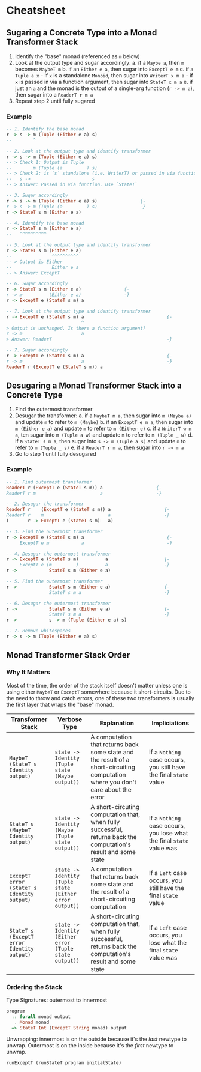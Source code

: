 # Cheatsheet
## Sugaring a Concrete Type into a Monad Transformer Stack

1. Identify the "base" monad (referenced as `m` below)
1. Look at the output type and sugar accordingly:
    a. if a `Maybe a`, then `m` becomes `MaybeT m`
    b. if an `Either e a`, then sugar into `ExceptT e m`
    c. if a `Tuple a x`
        - if `x` is a standalone `Monoid`, then sugar into `WriterT x m a`
        - if `x` is passed in via a function argument, then sugar into `StateT x m a`
    e. if just an `a` and the monad is the output of a single-arg function (`r -> m a`), then sugar into a `ReaderT r m a`
2. Repeat step 2 until fully sugared

### Example

```purescript
-- 1. Identify the base monad
r -> s -> m (Tuple (Either e a) s)
--        ^

-- 2. Look at the output type and identify transformer
r -> s -> m (Tuple (Either e a) s)
-- > Check 1: Output is Tuple
--        m (Tuple (a         ) s)
-- > Check 2: is `s` standalone (i.e. WriterT) or passed in via function (i.e. StateT)?
--   s ->                       s
-- > Answer: Passed in via function. Use `StateT`

-- 3. Sugar accordingly
r -> s -> m (Tuple (Either e a) s)                {-
r -> s -> m (Tuple (a         ) s)                -}
r -> StateT s m (Either e a)

-- 4. Identify the base monad
r -> StateT s m (Either e a)
--   ^^^^^^^^^^

-- 5. Look at the output type and identify transformer
r -> StateT s m (Either e a)
--               ^^^^^^^^^^
-- > Output is Either
--               Either e a
-- > Answer: ExceptT

-- 6. Sugar accordingly
r -> StateT s m (Either e a)                {-
r -> m          (Either e a)                -}
r -> ExceptT e (StateT s m) a

-- 7. Look at the output type and identify transformer
r -> ExceptT e (StateT s m) a                               {-
                            ^
> Output is unchanged. Is there a function argument?
r -> m                      a
> Answer: ReaderT                                           -}

-- 7. Sugar accordingly
r -> ExceptT e (StateT s m) a                               {-
r -> m                      a                               -}
ReaderT r (ExceptT e (StateT s m)) a
```

## Desugaring a Monad Transformer Stack into a Concrete Type

1. Find the outermost transformer
2. Desugar the transformer:
    a. if a `MaybeT m a`, then sugar into `m (Maybe a)` and update `m` to refer to `m (Maybe)`
    b. if an `ExceptT e m a`, then sugar into `m (Either e a)` and update `m` to refer to `m (Either e)`
    c. if a `WriterT w m a`, ten sugar into `m (Tuple a w)` and update `m` to refer to `m (Tuple _ w)`
    d. if a `StateT s m a`, then sugar into `s -> m (Tuple a s)` and update `m` to refer to `m (Tuple _ s)`
    e. if a `ReaderT r m a`, then sugar into `r -> m a`
3. Go to step 1 until fully desugared

### Example

```purescript
-- 1. Find outermost transformer
ReaderT r (ExceptT e (StateT s m)) a                    {-
ReaderT r m                        a                    -}

-- 2. Desugar the transformer
ReaderT r    (ExceptT e (StateT s m)) a                    {-
ReaderT r    m                        a                    -}
(       r -> ExceptT e (StateT s m)   a)

-- 3. Find the outermost transformer
r -> ExceptT e (StateT s m) a                               {-
     ExceptT e m            a                               -}

-- 4. Desugar the outermost transformer
r -> ExceptT e (StateT s m)          a                     {-
     ExceptT e (m         )          a                     -}
r ->            StateT s m (Either e a)

-- 5. Find the outermost transformer
r ->            StateT s m (Either e a)                    {-
                StateT s m a                               -}

-- 6. Desugar the outermost transformer
r ->            StateT s m (Either e a)                    {-
                StateT s m a                               -}
r ->            s -> m (Tuple (Either e a) s)

-- 7. Remove whitespaces
r -> s -> m (Tuple (Either e a) s)
```

## Monad Transformer Stack Order

### Why It Matters

Most of the time, the order of the stack itself doesn't matter unless one is using either `MaybeT` or `ExceptT` somewhere because it short-circuits. Due to the need to throw and catch errors, one of these two transformers is usually the first layer that wraps the "base" monad.

| Transformer Stack                          | Verbose Type                                            | Explanation                                                                                                                      | Impliciations                                                         |
| ------------------------------------------ | ------------------------------------------------------- | -------------------------------------------------------------------------------------------------------------------------------- | --------------------------------------------------------------------- |
| `MaybeT (StateT s Identity output)`        | `state -> Identity (Tuple state (Maybe output))`        | A computation that returns back some state and the result of a short-circuiting computation where you don't care about the error | If a `Nothing` case occurs, you still have the final `state` value    |
| `StateT s (MaybeT Identity output)`        | `state -> Identity (Maybe (Tuple state output))`        | A short-circuting computation that, when fully successful, returns back the computation's result and some state                  | If a `Nothing` case occurs, you lose what the final `state` value was |
| `ExceptT error (StateT s Identity output)` | `state -> Identity (Tuple state (Either error output))` | A computation that returns back some state and the result of a short-circuiting computation                                      | If a `Left` case occurs, you still have the final `state` value       |
| `StateT s (ExceptT error Identity output)` | `state -> Identity (Either error (Tuple state output))` | A short-circuting computation that, when fully successful, returns back the computation's result and some state                  | If a `Left` case occurs, you lose what the final `state` value was    |

### Ordering the Stack

Type Signatures: outermost to innermost
```purescript
program
  :: forall monad output
   . Monad monad
  => StateT Int (ExceptT String monad) output
```
Unwrapping: innermost is on the outside because it's the *last* newtype to unwrap. Outermost is on the inside because it's the *first* newtype to unwrap.
```purescript
runExceptT (runStateT program initialState)
```